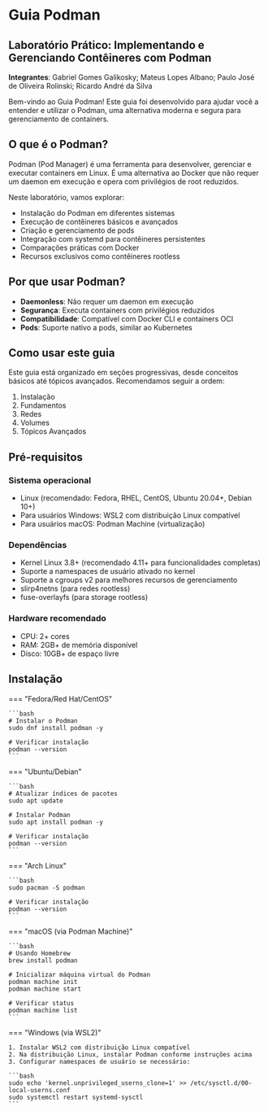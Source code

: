 # Guia Podman

## Laboratório Prático: Implementando e Gerenciando Contêineres com Podman

**Integrantes**: Gabriel Gomes Galikosky; Mateus Lopes Albano; Paulo José de Oliveira Rolinski; Ricardo André da Silva

Bem-vindo ao Guia Podman! Este guia foi desenvolvido para ajudar você a entender e utilizar o Podman, uma alternativa moderna e segura para gerenciamento de containers.

## O que é o Podman?

Podman (Pod Manager) é uma ferramenta para desenvolver, gerenciar e executar containers em Linux. É uma alternativa ao Docker que não requer um daemon em execução e opera com privilégios de root reduzidos.

Neste laboratório, vamos explorar:

- Instalação do Podman em diferentes sistemas
- Execução de contêineres básicos e avançados
- Criação e gerenciamento de pods
- Integração com systemd para contêineres persistentes
- Comparações práticas com Docker
- Recursos exclusivos como contêineres rootless

## Por que usar Podman?

- **Daemonless**: Não requer um daemon em execução
- **Segurança**: Executa containers com privilégios reduzidos
- **Compatibilidade**: Compatível com Docker CLI e containers OCI
- **Pods**: Suporte nativo a pods, similar ao Kubernetes

## Como usar este guia

Este guia está organizado em seções progressivas, desde conceitos básicos até tópicos avançados. Recomendamos seguir a ordem:

1. Instalação
2. Fundamentos
3. Redes
4. Volumes
5. Tópicos Avançados

## Pré-requisitos

### Sistema operacional

- Linux (recomendado: Fedora, RHEL, CentOS, Ubuntu 20.04+, Debian 10+)
- Para usuários Windows: WSL2 com distribuição Linux compatível
- Para usuários macOS: Podman Machine (virtualização)

### Dependências

- Kernel Linux 3.8+ (recomendado 4.11+ para funcionalidades completas)
- Suporte a namespaces de usuário ativado no kernel
- Suporte a cgroups v2 para melhores recursos de gerenciamento
- slirp4netns (para redes rootless)
- fuse-overlayfs (para storage rootless)

### Hardware recomendado

- CPU: 2+ cores
- RAM: 2GB+ de memória disponível
- Disco: 10GB+ de espaço livre

## Instalação

=== "Fedora/Red Hat/CentOS"

    ```bash
    # Instalar o Podman
    sudo dnf install podman -y

    # Verificar instalação
    podman --version
    ```

=== "Ubuntu/Debian"

    ```bash
    # Atualizar índices de pacotes
    sudo apt update

    # Instalar Podman
    sudo apt install podman -y

    # Verificar instalação
    podman --version
    ```

=== "Arch Linux"

    ```bash
    sudo pacman -S podman

    # Verificar instalação
    podman --version
    ```

=== "macOS (via Podman Machine)"

    ```bash
    # Usando Homebrew
    brew install podman

    # Inicializar máquina virtual do Podman
    podman machine init
    podman machine start

    # Verificar status
    podman machine list
    ```

=== "Windows (via WSL2)"

    1. Instalar WSL2 com distribuição Linux compatível
    2. Na distribuição Linux, instalar Podman conforme instruções acima
    3. Configurar namespaces de usuário se necessário:

    ```bash
    sudo echo 'kernel.unprivileged_userns_clone=1' >> /etc/sysctl.d/00-local-userns.conf
    sudo systemctl restart systemd-sysctl
    ```